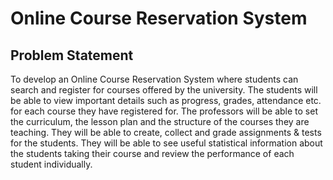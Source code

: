 # Online Course Reservation System

## Problem Statement
To develop an Online Course Reservation System where students can search and
register for courses offered by the university. The students will be able to view important
details such as progress, grades, attendance etc. for each course they have registered
for. The professors will be able to set the curriculum, the lesson plan and the structure
of the courses they are teaching. They will be able to create, collect and grade
assignments & tests for the students. They will be able to see useful statistical
information about the students taking their course and review the performance of each
student individually.
